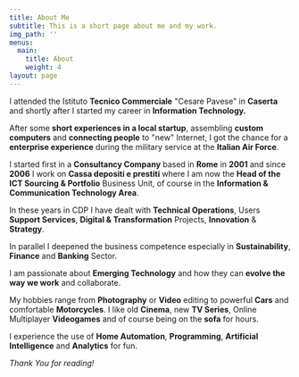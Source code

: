 ```yaml
---
title: About Me
subtitle: This is a short page about me and my work.
img_path: ''
menus:
  main:
    title: About
    weight: 4
layout: page
---
```

I attended the Istituto **Tecnico Commerciale** "Cesare Pavese" in **Caserta** and shortly after I started my career in **Information Technology.**

After some **short experiences in a local startup**, assembling **custom computers** and **connecting people** to "new" Internet, I got the chance for a **enterprise experience** during the military service at the **Italian Air Force**. 

I started first in a **Consultancy Company** based in **Rome** in **2001** and since **2006** I work on **Cassa depositi e prestiti** where I am now the **Head of the ICT Sourcing & Portfolio** Business Unit, of course in the **Information & Communication Technology Area**.

In these years in CDP I have dealt with **Technical Operations**, Users **Support Services**,  **Digital & Transformation** Projects, **Innovation** & **Strategy**. 

In parallel I deepened the business competence especially in **Sustainability**, **Finance** and **Banking** Sector. 

I am passionate about **Emerging Technology** and how they can **evolve the way we work** and collaborate. 

My hobbies range from **Photography** or **Video** editing to powerful **Cars** and comfortable **Motorcycles**. I like old **Cinema**, new **TV Series**, Online Multiplayer **Videogames** and of course being on the **sofa** for hours.

I experience the use of **Home Automation**, **Programming**, **Artificial Intelligence** and **Analytics** for fun.

*Thank You for reading!*